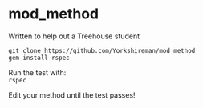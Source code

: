 # mod_method
Written to help out a Treehouse student  
  
`git clone https://github.com/Yorkshireman/mod_method`  
`gem install rspec`  
  
Run the test with:  
`rspec`  
  
Edit your method until the test passes!
